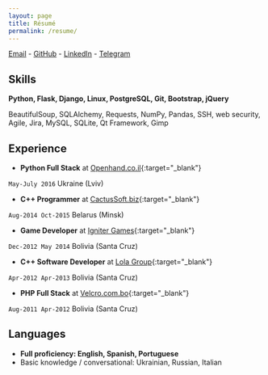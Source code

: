 ```yaml
---
layout: page
title: Résumé
permalink: /resume/
---
```


[Email](mailto:andrei.cpp@gmail.com) - [GitHub](https://github.com/AndreiRegiani) - [LinkedIn](https://www.linkedin.com/in/AndreiRegiani) - [Telegram](https://telegram.me/regxyz)

## Skills
**Python, Flask, Django, Linux, PostgreSQL, Git, Bootstrap, jQuery**

BeautifulSoup, SQLAlchemy, Requests, NumPy, Pandas, SSH, web security, Agile, Jira, MySQL, SQLite, Qt Framework, Gimp

## Experience
* **Python Full Stack** at [Openhand.co.il](http://openhand.co.il){:target="_blank"}

`May-July 2016` Ukraine (Lviv)

* **C++ Programmer** at [CactusSoft.biz](http://cactussoft.biz){:target="_blank"}

`Aug-2014 Oct-2015` Belarus (Minsk)

* **Game Developer** at [Igniter Games](https://www.facebook.com/IgniterGames/){:target="_blank"}

`Dec-2012 May 2014` Bolivia (Santa Cruz)

* **C++ Software Developer** at [Lola Group](https://www.facebook.com/lolagroupsrl){:target="_blank"}

`Apr-2012 Apr-2013` Bolivia (Santa Cruz)

* **PHP Full Stack** at [Velcro.com.bo](http://www.velcro.com.bo/){:target="_blank"}

`Aug-2011 Apr-2012` Bolivia (Santa Cruz)

## Languages
* **Full proficiency: English, Spanish, Portuguese**
* Basic knowledge / conversational: Ukrainian, Russian, Italian
